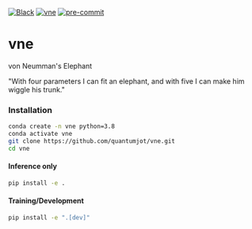 [![Black](https://img.shields.io/badge/code%20style-black-000000.svg)](https://github.com/psf/black)
[![vne](https://github.com/quantumjot/vne/actions/workflows/test.yml/badge.svg)](https://github.com/quantumjot/vne/actions/workflows/test.yml)
[![pre-commit](https://img.shields.io/badge/pre--commit-enabled-brightgreen?logo=pre-commit&logoColor=white)](https://github.com/pre-commit/pre-commit)

# vne

von Neumman's Elephant

"With four parameters I can fit an elephant, and with five I can make him wiggle his trunk."

### Installation

```sh
conda create -n vne python=3.8
conda activate vne
git clone https://github.com/quantumjot/vne.git
cd vne
```

#### Inference only
```sh
pip install -e .
```

#### Training/Development
```sh
pip install -e ".[dev]"
```

